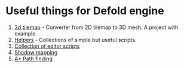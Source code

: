 # Useful things for Defold engine
 
 1. [3d tilemap](3d-tilemap/README.md) - Converter from 2D tilemap to 3D mesh. A project with example.
 2. [Helpers](helpers/README.md) - Collections of simple but useful scripts.
 3. [Collection of editor scripts](editor-scripts/README.md)
 4. [Shadow mapping](shadowmap/)
 5. [A* Path finding](a-star/README.md)
